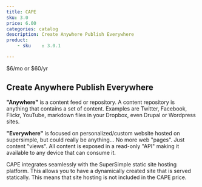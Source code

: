 ```yaml
---
title: CAPE
sku: 3.0
price: 6.00
categories: catalog
description: Create Anywhere Publish Everywhere
product:
    - sku    : 3.0.1

---
```


$6/mo or $60/yr

## Create Anywhere Publish Everywhere

**"Anywhere"** is a content feed or repository. A content repository is anything that contains a set of content. Examples are Twitter, Facebook, Flickr, YouTube, markdown files in your Dropbox, even Drupal or Wordpress sites.

**"Everywhere"** is focused on personalized/custom website hosted on supersimple, but could really be anything… No more web "pages". Just content "views". All content is exposed in a read-only "API" making it available to any device that can consume it.

CAPE integrates seamlessly with the SuperSimple static site hosting platform. This allows you to have a dynamically created site that is served statically. This means that site hosting is not included in the CAPE price.